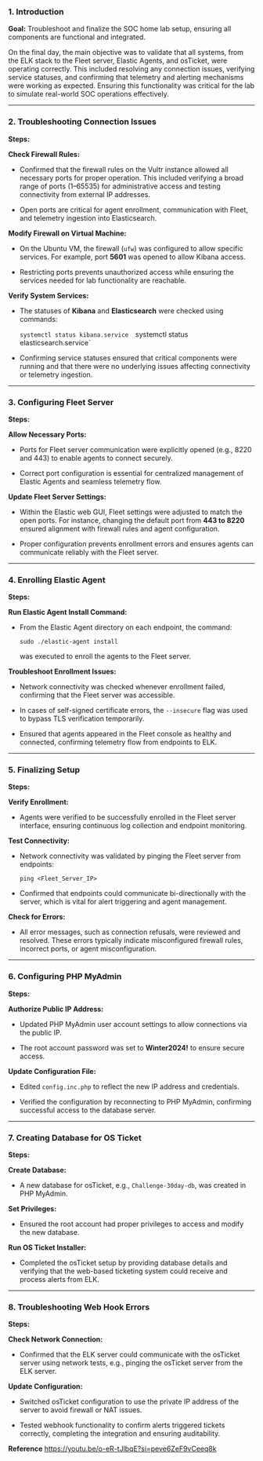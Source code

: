 ### 1. Introduction

**Goal:** Troubleshoot and finalize the SOC home lab setup, ensuring all components are functional and integrated.

On the final day, the main objective was to validate that all systems, from the ELK stack to the Fleet server, Elastic Agents, and osTicket, were operating correctly. This included resolving any connection issues, verifying service statuses, and confirming that telemetry and alerting mechanisms were working as expected. Ensuring this functionality was critical for the lab to simulate real-world SOC operations effectively.

---

### 2. Troubleshooting Connection Issues

**Steps:**

**Check Firewall Rules:**

- Confirmed that the firewall rules on the Vultr instance allowed all necessary ports for proper operation. This included verifying a broad range of ports (1–65535) for administrative access and testing connectivity from external IP addresses.
    
- Open ports are critical for agent enrollment, communication with Fleet, and telemetry ingestion into Elasticsearch.
    

**Modify Firewall on Virtual Machine:**

- On the Ubuntu VM, the firewall (`ufw`) was configured to allow specific services. For example, port **5601** was opened to allow Kibana access.
    
- Restricting ports prevents unauthorized access while ensuring the services needed for lab functionality are reachable.
    

**Verify System Services:**

- The statuses of **Kibana** and **Elasticsearch** were checked using commands:
    
    `systemctl status kibana.service 
    `systemctl status elasticsearch.service`
    
- Confirming service statuses ensured that critical components were running and that there were no underlying issues affecting connectivity or telemetry ingestion.
    

---

### 3. Configuring Fleet Server

**Steps:**

**Allow Necessary Ports:**

- Ports for Fleet server communication were explicitly opened (e.g., 8220 and 443) to enable agents to connect securely.
    
- Correct port configuration is essential for centralized management of Elastic Agents and seamless telemetry flow.
    

**Update Fleet Server Settings:**

- Within the Elastic web GUI, Fleet settings were adjusted to match the open ports. For instance, changing the default port from **443 to 8220** ensured alignment with firewall rules and agent configuration.
    
- Proper configuration prevents enrollment errors and ensures agents can communicate reliably with the Fleet server.
    

---

### 4. Enrolling Elastic Agent

**Steps:**

**Run Elastic Agent Install Command:**

- From the Elastic Agent directory on each endpoint, the command:
    
    `sudo ./elastic-agent install`
    
    was executed to enroll the agents to the Fleet server.
    

**Troubleshoot Enrollment Issues:**

- Network connectivity was checked whenever enrollment failed, confirming that the Fleet server was accessible.
    
- In cases of self-signed certificate errors, the `--insecure` flag was used to bypass TLS verification temporarily.
    
- Ensured that agents appeared in the Fleet console as healthy and connected, confirming telemetry flow from endpoints to ELK.
    

---

### 5. Finalizing Setup

**Steps:**

**Verify Enrollment:**

- Agents were verified to be successfully enrolled in the Fleet server interface, ensuring continuous log collection and endpoint monitoring.
    

**Test Connectivity:**

- Network connectivity was validated by pinging the Fleet server from endpoints:
    
    `ping <Fleet_Server_IP>`
    
- Confirmed that endpoints could communicate bi-directionally with the server, which is vital for alert triggering and agent management.
    

**Check for Errors:**

- All error messages, such as connection refusals, were reviewed and resolved. These errors typically indicate misconfigured firewall rules, incorrect ports, or agent misconfiguration.
    

---

### 6. Configuring PHP MyAdmin

**Steps:**

**Authorize Public IP Address:**

- Updated PHP MyAdmin user account settings to allow connections via the public IP.
    
- The root account password was set to **Winter2024!** to ensure secure access.
    

**Update Configuration File:**

- Edited `config.inc.php` to reflect the new IP address and credentials.
    
- Verified the configuration by reconnecting to PHP MyAdmin, confirming successful access to the database server.
    

---

### 7. Creating Database for OS Ticket

**Steps:**

**Create Database:**

- A new database for osTicket, e.g., `Challenge-30day-db`, was created in PHP MyAdmin.
    

**Set Privileges:**

- Ensured the root account had proper privileges to access and modify the new database.
    

**Run OS Ticket Installer:**

- Completed the osTicket setup by providing database details and verifying that the web-based ticketing system could receive and process alerts from ELK.
    

---

### 8. Troubleshooting Web Hook Errors

**Steps:**

**Check Network Connection:**

- Confirmed that the ELK server could communicate with the osTicket server using network tests, e.g., pinging the osTicket server from the ELK server.
    

**Update Configuration:**

- Switched osTicket configuration to use the private IP address of the server to avoid firewall or NAT issues.
    
- Tested webhook functionality to confirm alerts triggered tickets correctly, completing the integration and ensuring auditability.

**Reference**
https://youtu.be/o-eR-tJlbqE?si=peve6ZeF9vCeeq8k